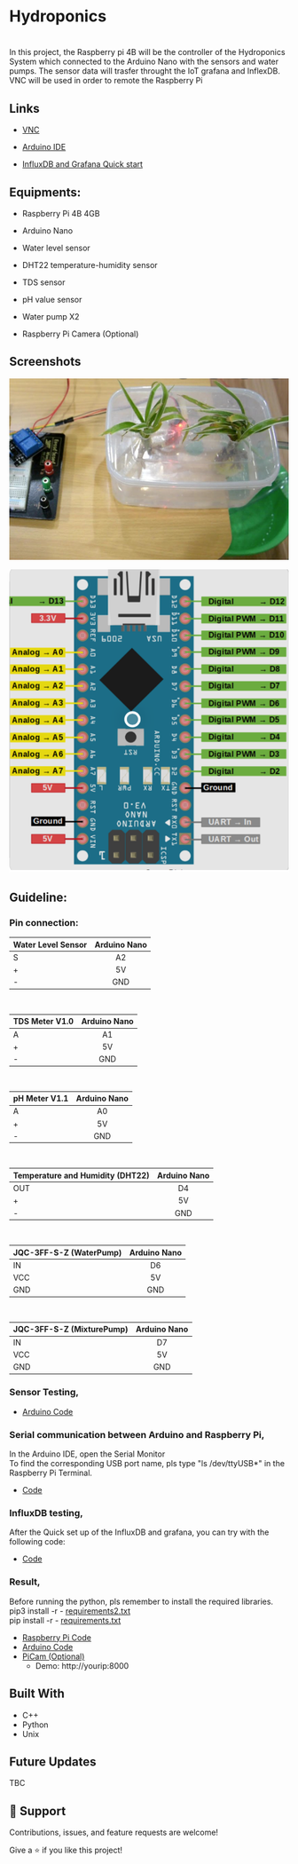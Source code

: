 # Hydroponics

<h1 align="center"><Hydroponics System></h1>
In this project, the Raspberry pi 4B will be the controller of the Hydroponics System which connected to the Arduino Nano with the sensors and water pumps. The sensor data will trasfer throught the IoT grafana and InflexDB. VNC will be used in order to remote the Raspberry Pi

## Links

- [VNC](https://www.realvnc.com/en/connect/download/viewer/)

- [Arduino IDE](https://www.arduino.cc/en/software)

- [InfluxDB and Grafana Quick start](https://simonhearne.com/2020/pi-influx-grafana/)


## Equipments:

- Raspberry Pi 4B 4GB

- Arduino Nano

- Water level sensor

- DHT22 temperature-humidity sensor
  
- TDS sensor

- pH value sensor
  
- Water pump X2

- Raspberry Pi Camera (Optional)
  
## Screenshots

![Home Page](https://github.com/Chrischrislch/Hydroponics/blob/main/Screenshot%202021-09-07%20at%204.57.31%20PM.png)

![plot](https://github.com/Chrischrislch/Hydroponics/blob/main/Arduino%20overview.png)  

## Guideline:
  
### Pin connection:
  
| Water Level Sensor | Arduino Nano |
| :----------------- | :----------: |
| S                  |   A2   |
| +                  |   5V   |
| -                  |   GND  |

<br>

| TDS Meter V1.0 | Arduino Nano |
| :------------- | :-----------:|
| A              |   A1   |
| +              |   5V   |
| -              |   GND  |
  
<br>

| pH Meter V1.1 | Arduino Nano |
| :------------ | :----------: |
| A             |   A0   |
| +             |   5V   |
| -             |   GND  |
  
<br>
  
| Temperature and Humidity (DHT22) | Arduino Nano |
| :------------------------------- | :----------: |
| OUT                              |   D4   |
| +                                |   5V   |
| -                                |   GND  |
  
<br>
  
| JQC-3FF-S-Z (WaterPump) | Arduino Nano |
| :---------------------  | :----------: |
| IN                      |   D6         |
| VCC                     |   5V         |
| GND                     |   GND        |
  
<br>
  
| JQC-3FF-S-Z (MixturePump) | Arduino Nano |
| :------------------------ | :----------: |
| IN                        |   D7         |
| VCC                       |   5V         |
| GND                       |   GND        |


### Sensor Testing,

- [Arduino Code](https://github.com/Chrischrislch/Hydroponics/tree/main/Sensor%20testing)

### Serial communication between Arduino and Raspberry Pi,

In the Arduino IDE, open the Serial Monitor <br>
To find the corresponding USB port name, pls type "ls  /dev/ttyUSB*" in the Raspberry Pi Terminal.

- [Code](https://github.com/Chrischrislch/Hydroponics/tree/main/SerialTest)

### InfluxDB testing,

After the Quick set up of the InfluxDB and grafana, you can try with the following code:  
- [Code](https://github.com/Chrischrislch/Hydroponics/blob/main/DBtest.py)


### Result,

Before running the python, pls remember to install the required libraries. <br>
pip3 install -r - [requirements2.txt](https://github.com/Chrischrislch/Hydroponics/blob/main/requirements2.txt)<br>
pip install -r - [requirements.txt](https://github.com/Chrischrislch/Hydroponics/blob/main/requirements.txt)

- [Raspberry Pi Code](https://github.com/Chrischrislch/Hydroponics/blob/main/System.py) <br>
- [Arduino Code](https://github.com/Chrischrislch/Hydroponics/blob/main/Hydroponics_system.ino) <br>
- [PiCam (Optional)](https://github.com/Chrischrislch/Hydroponics/blob/main/cam.py) <br>
  - Demo: http://yourip:8000

## Built With

- C++
- Python
- Unix

## Future Updates

TBC



## 🤝 Support

Contributions, issues, and feature requests are welcome!

Give a ⭐️ if you like this project!
